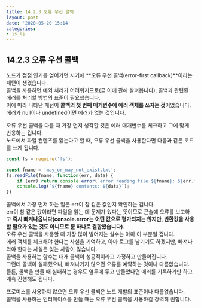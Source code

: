 ```yaml
---
title: 14.2.3 오류 우선 콜백
layout: post
date: '2020-05-20 15:14'
categories:
- js_lj
---
```


## 14.2.3 오류 우선 콜백

노드가 점점 인기를 얻어가던 시기에 **오류 우선 콜백(error-first callback)**이라는 패턴이 생겼습니다.  
콜백을 사용하면 예외 처리가 어려워지므로(곧 이에 관해 살펴봅니다), 콜백과 관련된 에러를 처리할 방법의 표준이 필요했습니다.  
이에 따라 나타난 패턴이 **콜백의 첫 번째 매개변수에 에러 객체를 쓰자는 것**이었습니다.  
에러가 null이나 undefined이면 에러가 없는 것입니다.

오류 우선 콜백을 다룰 때 가장 먼저 생각할 것은 에러 매개변수를 체크하고 그에 맞게 반응하는 겁니다.  
노드에서 파일 컨텐츠를 읽는다고 할 때, 오류 우선 콜백을 사용한다면 다음과 같은 코드를 쓰게 됩니다.

```javascript
const fs = require('fs');

const fname = 'may_or_may_not_exist.txt';
fs.readFile(fname, function(err, data) {
    if (err) return console.error(`error reading file ${fname}: ${err.message}`);
    console.log(`${fname} contents: ${data}`);
})
```

콜백에서 가장 먼저 하는 일은 err이 참 같은 값인지 확인하는 겁니다.  
err이 참 같은 값이라면 파일을 읽는 데 문제가 있다는 뜻이므로 콘솔에 오류를 보고하고 **즉시 빠져나옵니다(console.error는 어떤 값으로 평가되지는 
않지만, 반환값을 사용할 필요가 있는 것도 아니므로 문 하나로 결합했습니다).**  
오류 우선 콜백을 사용할 때 가장 많이 벌어지는 실수는 아마 이 부분일 겁니다.  
에러 객체를 체크해야 한다는 사실을 기억하고, 아마 로그를 남기기도 하겠지만, 빠져나와야 한다는 사실은 잊는 사람이 많습니다.  
콜백을 사용하는 함수는 대개 콜백이 성공적이라고 가정하고 만들어집니다.  
그런데 콜백이 실패했으니, 빠져나가지 않으면 오류를 예약하는 것이나 다름없습니다.  
물론, 콜백을 만들 때 실패하는 경우도 염두에 두고 만들었다면 에러를 기록하기만 하고 계속 진행해도 됩니다. 

프로미스를 사용하지 않으면 오류 우선 콜백은 노드 개발의 표준이나 다름없습니다.  
콜백을 사용하는 인터페이스를 만들 때는 오류 우선 콜백을 사용하길 강력히 권합니다.